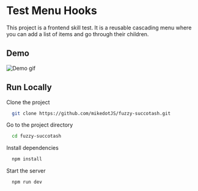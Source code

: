 
# Test Menu Hooks

This project is a frontend skill test. It is a reusable cascading menu where you can add a list of items and go through their children.



## Demo

![Demo gif](https://im3.ezgif.com/tmp/ezgif-3-d890525443.gif)



## Run Locally

Clone the project

```bash
  git clone https://github.com/mikedotJS/fuzzy-succotash.git
```

Go to the project directory

```bash
  cd fuzzy-succotash
```

Install dependencies

```bash
  npm install
```

Start the server

```bash
  npm run dev
```


